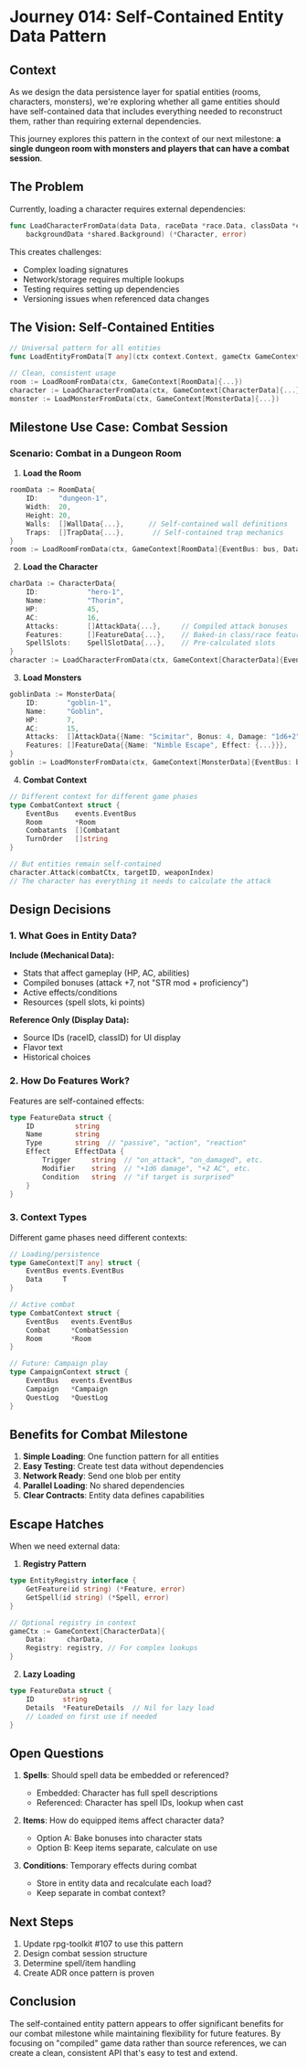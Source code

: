 # Journey 014: Self-Contained Entity Data Pattern

## Context

As we design the data persistence layer for spatial entities (rooms, characters, monsters), we're exploring whether all game entities should have self-contained data that includes everything needed to reconstruct them, rather than requiring external dependencies.

This journey explores this pattern in the context of our next milestone: **a single dungeon room with monsters and players that can have a combat session**.

## The Problem

Currently, loading a character requires external dependencies:
```go
func LoadCharacterFromData(data Data, raceData *race.Data, classData *class.Data, 
    backgroundData *shared.Background) (*Character, error)
```

This creates challenges:
- Complex loading signatures
- Network/storage requires multiple lookups
- Testing requires setting up dependencies
- Versioning issues when referenced data changes

## The Vision: Self-Contained Entities

```go
// Universal pattern for all entities
func LoadEntityFromData[T any](ctx context.Context, gameCtx GameContext[T]) (Entity, error)

// Clean, consistent usage
room := LoadRoomFromData(ctx, GameContext[RoomData]{...})
character := LoadCharacterFromData(ctx, GameContext[CharacterData]{...})
monster := LoadMonsterFromData(ctx, GameContext[MonsterData]{...})
```

## Milestone Use Case: Combat Session

### Scenario: Combat in a Dungeon Room

1. **Load the Room**
```go
roomData := RoomData{
    ID:     "dungeon-1",
    Width:  20,
    Height: 20,
    Walls:  []WallData{...},      // Self-contained wall definitions
    Traps:  []TrapData{...},       // Self-contained trap mechanics
}
room := LoadRoomFromData(ctx, GameContext[RoomData]{EventBus: bus, Data: roomData})
```

2. **Load the Character**
```go
charData := CharacterData{
    ID:            "hero-1",
    Name:          "Thorin",
    HP:            45,
    AC:            16,
    Attacks:       []AttackData{...},     // Compiled attack bonuses
    Features:      []FeatureData{...},    // Baked-in class/race features
    SpellSlots:    SpellSlotData{...},    // Pre-calculated slots
}
character := LoadCharacterFromData(ctx, GameContext[CharacterData]{EventBus: bus, Data: charData})
```

3. **Load Monsters**
```go
goblinData := MonsterData{
    ID:       "goblin-1",
    Name:     "Goblin",
    HP:       7,
    AC:       15,
    Attacks:  []AttackData{{Name: "Scimitar", Bonus: 4, Damage: "1d6+2"}},
    Features: []FeatureData{{Name: "Nimble Escape", Effect: {...}}},
}
goblin := LoadMonsterFromData(ctx, GameContext[MonsterData]{EventBus: bus, Data: goblinData})
```

4. **Combat Context**
```go
// Different context for different game phases
type CombatContext struct {
    EventBus    events.EventBus
    Room        *Room
    Combatants  []Combatant
    TurnOrder   []string
}

// But entities remain self-contained
character.Attack(combatCtx, targetID, weaponIndex)
// The character has everything it needs to calculate the attack
```

## Design Decisions

### 1. What Goes in Entity Data?

**Include (Mechanical Data):**
- Stats that affect gameplay (HP, AC, abilities)
- Compiled bonuses (attack +7, not "STR mod + proficiency")
- Active effects/conditions
- Resources (spell slots, ki points)

**Reference Only (Display Data):**
- Source IDs (raceID, classID) for UI display
- Flavor text
- Historical choices

### 2. How Do Features Work?

Features are self-contained effects:
```go
type FeatureData struct {
    ID          string
    Name        string
    Type        string  // "passive", "action", "reaction"
    Effect      EffectData {
        Trigger     string  // "on_attack", "on_damaged", etc.
        Modifier    string  // "+1d6 damage", "+2 AC", etc.
        Condition   string  // "if target is surprised"
    }
}
```

### 3. Context Types

Different game phases need different contexts:
```go
// Loading/persistence
type GameContext[T any] struct {
    EventBus events.EventBus
    Data     T
}

// Active combat
type CombatContext struct {
    EventBus   events.EventBus
    Combat     *CombatSession
    Room       *Room
}

// Future: Campaign play
type CampaignContext struct {
    EventBus   events.EventBus
    Campaign   *Campaign
    QuestLog   *QuestLog
}
```

## Benefits for Combat Milestone

1. **Simple Loading**: One function pattern for all entities
2. **Easy Testing**: Create test data without dependencies
3. **Network Ready**: Send one blob per entity
4. **Parallel Loading**: No shared dependencies
5. **Clear Contracts**: Entity data defines capabilities

## Escape Hatches

When we need external data:

1. **Registry Pattern**
```go
type EntityRegistry interface {
    GetFeature(id string) (*Feature, error)
    GetSpell(id string) (*Spell, error)
}

// Optional registry in context
gameCtx := GameContext[CharacterData]{
    Data:     charData,
    Registry: registry, // For complex lookups
}
```

2. **Lazy Loading**
```go
type FeatureData struct {
    ID       string
    Details  *FeatureDetails  // Nil for lazy load
    // Loaded on first use if needed
}
```

## Open Questions

1. **Spells**: Should spell data be embedded or referenced?
   - Embedded: Character has full spell descriptions
   - Referenced: Character has spell IDs, lookup when cast

2. **Items**: How do equipped items affect character data?
   - Option A: Bake bonuses into character stats
   - Option B: Keep items separate, calculate on use

3. **Conditions**: Temporary effects during combat
   - Store in entity data and recalculate each load?
   - Keep separate in combat context?

## Next Steps

1. Update rpg-toolkit #107 to use this pattern
2. Design combat session structure
3. Determine spell/item handling
4. Create ADR once pattern is proven

## Conclusion

The self-contained entity pattern appears to offer significant benefits for our combat milestone while maintaining flexibility for future features. By focusing on "compiled" game data rather than source references, we can create a clean, consistent API that's easy to test and extend.